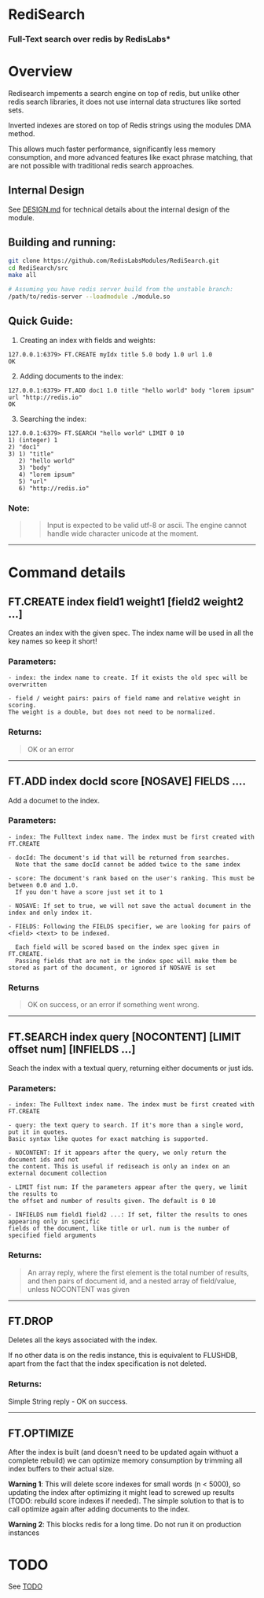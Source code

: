 # RediSearch 
### Full-Text search over redis by RedisLabs*

# Overview

Redisearch impements a search engine on top of redis, but unlike other redis 
search libraries, it does not use internal data structures like sorted sets.

Inverted indexes are stored on top of Redis strings using the modules DMA method.

This allows much faster performance, significantly less memory consumption, and
more advanced features like exact phrase matching, that are not possible with 
traditional redis search approaches. 

## Internal Design

See [DESIGN.md](DESIGN.md) for technical details about the internal design of the module. 


## Building and running:

```sh
git clone https://github.com/RedisLabsModules/RediSearch.git
cd RediSearch/src
make all

# Assuming you have redis server build from the unstable branch:
/path/to/redis-server --loadmodule ./module.so
```

## Quick Guide:

1. Creating an index with fields and weights:
```
127.0.0.1:6379> FT.CREATE myIdx title 5.0 body 1.0 url 1.0
OK 
``` 

2. Adding documents to the index:
```
127.0.0.1:6379> FT.ADD doc1 1.0 title "hello world" body "lorem ipsum" url "http://redis.io"
OK
```

3. Searching the index:
```
127.0.0.1:6379> FT.SEARCH "hello world" LIMIT 0 10
1) (integer) 1
2) "doc1"
3) 1) "title"
   2) "hello world"
   3) "body"
   4) "lorem ipsum"
   5) "url"
   6) "http://redis.io"
```

### Note:

>> Input is expected to be valid utf-8 or ascii. The engine cannot handle wide character unicode at the moment. 

---- 

# Command details

## FT.CREATE index field1 weight1 [field2 weight2 ...]

Creates an index with the given spec. The index name will be used in all the key names
so keep it short!

### Parameters:

    - index: the index name to create. If it exists the old spec will be overwritten
    
    - field / weight pairs: pairs of field name and relative weight in scoring. 
    The weight is a double, but does not need to be normalized.

### Returns:
> OK or an error

----

## FT.ADD index docId score [NOSAVE] FIELDS <field> <text> ....

Add a documet to the index.

### Parameters:

    - index: The Fulltext index name. The index must be first created with FT.CREATE

    - docId: The document's id that will be returned from searches. 
      Note that the same docId cannot be added twice to the same index

    - score: The document's rank based on the user's ranking. This must be between 0.0 and 1.0. 
      If you don't have a score just set it to 1

    - NOSAVE: If set to true, we will not save the actual document in the index and only index it.
    
    - FIELDS: Following the FIELDS specifier, we are looking for pairs of <field> <text> to be indexed.
    
      Each field will be scored based on the index spec given in FT.CREATE. 
      Passing fields that are not in the index spec will make them be stored as part of the document, or ignored if NOSAVE is set 
    
### Returns
> OK on success, or an error if something went wrong.

----

## FT.SEARCH index query [NOCONTENT] [LIMIT offset num] [INFIELDS <num> <field> ...]
Seach the index with a textual query, returning either documents or just ids.

### Parameters:
    - index: The Fulltext index name. The index must be first created with FT.CREATE

    - query: the text query to search. If it's more than a single word, put it in quotes.
    Basic syntax like quotes for exact matching is supported.

    - NOCONTENT: If it appears after the query, we only return the document ids and not 
    the content. This is useful if rediseach is only an index on an external document collection

    - LIMIT fist num: If the parameters appear after the query, we limit the results to 
    the offset and number of results given. The default is 0 10

    - INFIELDS num field1 field2 ...: If set, filter the results to ones appearing only in specific
    fields of the document, like title or url. num is the number of specified field arguments
    
### Returns:

> An array reply, where the first element is the total number of results, and then pairs of
> document id, and a nested array of field/value, unless NOCONTENT was given
   
----


## FT.DROP <index>
Deletes all the keys associated with the index. 

If no other data is on the redis instance, this is equivalent to FLUSHDB, apart from the fact
that the index specification is not deleted.

### Returns:
Simple String reply - OK on success.

---

## FT.OPTIMIZE <index>
After the index is built (and doesn't need to be updated again withuot a complete rebuild)
we can optimize memory consumption by trimming all index buffers to their actual size.

  **Warning 1**: This will delete score indexes for small words (n < 5000), so updating the index after
  optimizing it might lead to screwed up results (TODO: rebuild score indexes if needed).
  The simple solution to that is to call optimize again after adding documents to the index.

  **Warning 2**: This blocks redis for a long time. Do not run it on production instances

# TODO
See [TODO](TODO.md)